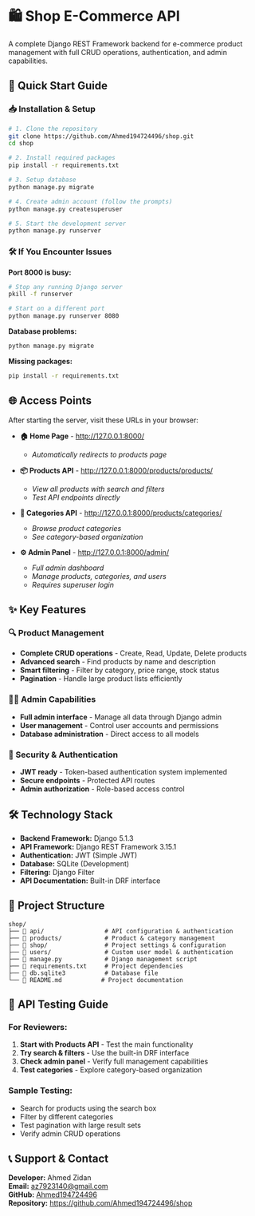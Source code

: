 # 🛍️ Shop E-Commerce API

A complete Django REST Framework backend for e-commerce product management with full CRUD operations, authentication, and admin capabilities.

## 🚀 Quick Start Guide

### 📥 Installation & Setup

```bash
# 1. Clone the repository
git clone https://github.com/Ahmed194724496/shop.git
cd shop

# 2. Install required packages
pip install -r requirements.txt

# 3. Setup database
python manage.py migrate

# 4. Create admin account (follow the prompts)
python manage.py createsuperuser

# 5. Start the development server
python manage.py runserver
```

### 🛠️ If You Encounter Issues

**Port 8000 is busy:**
```bash
# Stop any running Django server
pkill -f runserver

# Start on a different port
python manage.py runserver 8080
```

**Database problems:**
```bash
python manage.py migrate
```

**Missing packages:**
```bash
pip install -r requirements.txt
```

## 🌐 Access Points

After starting the server, visit these URLs in your browser:

- **🏠 Home Page** - http://127.0.0.1:8000/
  - *Automatically redirects to products page*

- **📦 Products API** - http://127.0.0.1:8000/products/products/
  - *View all products with search and filters*
  - *Test API endpoints directly*

- **📁 Categories API** - http://127.0.0.1:8000/products/categories/
  - *Browse product categories*
  - *See category-based organization*

- **⚙️ Admin Panel** - http://127.0.0.1:8000/admin/
  - *Full admin dashboard*
  - *Manage products, categories, and users*
  - *Requires superuser login*

## ✨ Key Features

### 🔍 Product Management
- **Complete CRUD operations** - Create, Read, Update, Delete products
- **Advanced search** - Find products by name and description
- **Smart filtering** - Filter by category, price range, stock status
- **Pagination** - Handle large product lists efficiently

### 👨‍💼 Admin Capabilities
- **Full admin interface** - Manage all data through Django admin
- **User management** - Control user accounts and permissions
- **Database administration** - Direct access to all models

### 🔐 Security & Authentication
- **JWT ready** - Token-based authentication system implemented
- **Secure endpoints** - Protected API routes
- **Admin authorization** - Role-based access control

## 🛠️ Technology Stack

- **Backend Framework:** Django 5.1.3
- **API Framework:** Django REST Framework 3.15.1
- **Authentication:** JWT (Simple JWT)
- **Database:** SQLite (Development)
- **Filtering:** Django Filter
- **API Documentation:** Built-in DRF interface

## 📁 Project Structure

```
shop/
├── 📂 api/                 # API configuration & authentication
├── 📂 products/            # Product & category management
├── 📂 shop/                # Project settings & configuration
├── 📂 users/               # Custom user model & authentication
├── 📄 manage.py            # Django management script
├── 📄 requirements.txt     # Project dependencies
├── 📄 db.sqlite3           # Database file
└── 📄 README.md           # Project documentation
```

## 🎯 API Testing Guide

### For Reviewers:
1. **Start with Products API** - Test the main functionality
2. **Try search & filters** - Use the built-in DRF interface
3. **Check admin panel** - Verify full management capabilities
4. **Test categories** - Explore category-based organization

### Sample Testing:
- Search for products using the search box
- Filter by different categories
- Test pagination with large result sets
- Verify admin CRUD operations

## 📞 Support & Contact

**Developer:** Ahmed Zidan  
**Email:** az7923140@gmail.com  
**GitHub:** [Ahmed194724496](https://github.com/Ahmed194724496)  
**Repository:** https://github.com/Ahmed194724496/shop

